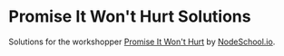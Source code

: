 # Promise It Won't Hurt Solutions

Solutions for the workshopper [Promise It Won't Hurt](https://github.com/stevekane/promise-it-wont-hurt) by [NodeSchool.io](https://nodeschool.io/).

